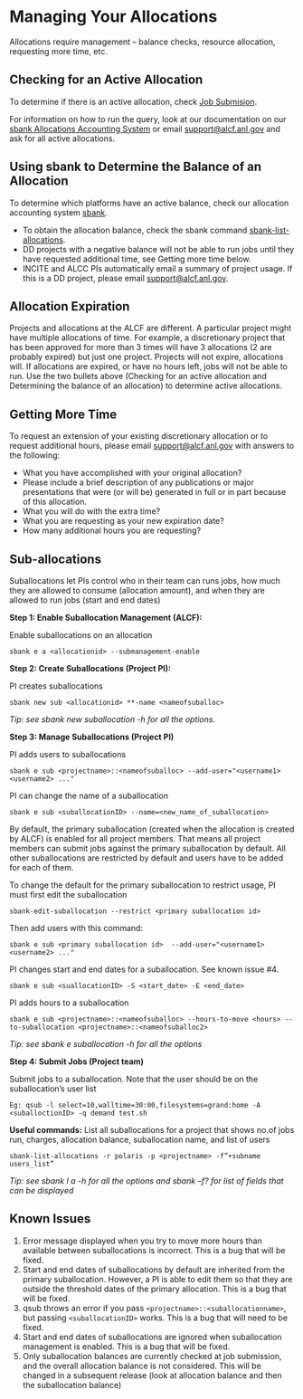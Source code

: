 # Managing Your Allocations
Allocations require management – balance checks, resource allocation, requesting more time, etc.

## Checking for an Active Allocation
To determine if there is an active allocation, check [Job Submision](../../../theta/queueing-and-running-jobs/job-and-queue-scheduling/#submit-a-job).

For information on how to run the query, look at our documentation on our [sbank Allocations Accounting System](sbank-allocation-accounting-system.md) or email [support@alcf.anl.gov](mailto:support@alcf.anl.gov) and ask for all active allocations.

## Using sbank to Determine the Balance of an Allocation
To determine which platforms have an active balance, check our allocation accounting system [sbank](sbank-allocation-accounting-system.md).

- To obtain the allocation balance, check the sbank command [sbank-list-allocations](sbank-list-allocations.md).
- DD projects with a negative balance will not be able to run jobs until they have requested additional time, see Getting more time below.
- INCITE and ALCC PIs automatically email a summary of project usage.  If this is a DD project, please email [support@alcf.anl.gov](mailto:support@alcf.anl.gov).

## Allocation Expiration
Projects and allocations at the ALCF are different.  A particular project might have multiple allocations of time. For example, a discretionary project that has been approved for more than 3 times will have 3 allocations (2 are probably expired) but just one project. Projects will not expire, allocations will. If allocations are expired, or have no hours left, jobs will not be able to run. Use the two bullets above (Checking for an active allocation and Determining the balance of an allocation) to determine active allocations.

## Getting More Time
To request an extension of your existing discretionary allocation or to request additional hours, please email [support@alcf.anl.gov](mailto:support@alcf.anl.gov) with answers to the following:

- What you have accomplished with your original allocation?
- Please include a brief description of any publications or major presentations that were (or will be) generated in full or in part because of this allocation.
- What you will do with the extra time?
- What you are requesting as your new expiration date?
- How many additional hours you are requesting?

## Sub-allocations
Suballocations let PIs control who in their team can runs jobs, how much they are allowed to consume (allocation amount), and when they are allowed to run jobs (start and end dates)

**Step 1: Enable Suballocation Management (ALCF):**

Enable suballocations on an allocation 

`sbank e a <allocationid> --submanagement-enable`

**Step 2: Create Suballocations (Project PI):**

PI creates suballocations 

`sbank new sub <allocationid> **-name <nameofsuballoc>`

*Tip: see sbank new suballocation -h for all the options.* 

**Step 3: Manage Suballocations (Project PI)**

PI adds users to suballocations

`sbank e sub <projectname>::<nameofsuballoc> --add-user="<username1> <username2> ..."`

PI can change the name of a suballocation 

`sbank e sub <suballocationID> --name=<new_name_of_suballocation>`

By default, the primary suballocation (created when the allocation is created by ALCF) is enabled for all project members. That means all project members can submit jobs against the primary suballocation by default. All other suballocations are restricted by default and users have to be added for each of them.

To change the default for the primary suballocation to restrict usage, PI must first edit the suballocation

`sbank-edit-suballocation --restrict <primary suballocation id>`

Then add users with this command:

`sbank e sub <primary suballocation id>  --add-user="<username1> <username2> ..."`

PI changes start and end dates for a suballocation. See known issue #4. 

`sbank e sub <suallocationID> -S <start_date> -E <end_date>`
 
PI adds hours to a suballocation

`sbank e sub <projectname>::<nameofsuballoc> --hours-to-move <hours> --to-suballocation <projectname>::<nameofsuballoc2>`

*Tip: see sbank e suballocation -h for all the options*

**Step 4: Submit Jobs  (Project team)**

Submit jobs to a suballocation. Note that the user should be on the suballocation’s user list 

`Eg: qsub -l select=10,walltime=30:00,filesystems=grand:home -A <suballoctionID> -q demand test.sh`

**Useful commands:**
List all suballocations for a project that shows no.of jobs run, charges, allocation balance, suballocation name, and list of users  

`sbank-list-allocations -r polaris -p <projectname> -f”+subname users_list”`

*Tip: see sbank l a -h for all the options and sbank –f? for list of fields that can be displayed* 

## Known Issues
1. Error message displayed when you try to move more hours than available between suballocations is incorrect. This is a bug that will be fixed. 
2. Start and end dates of suballocations by default are inherited from the primary suballocation. However, a PI is able to edit them so that they are outside the threshold dates of the primary allocation. This is a bug that will be fixed. 
3. qsub throws an error if you pass `<projectname>::<suballocationname>`, but passing `<suballocationID>` works. This is a bug that will need to be fixed. 
4. Start and end dates of suballocations are ignored when suballocation management is enabled. This is a bug that will be fixed. 
5. Only suballocation balances are currently checked at job submission, and the overall allocation balance is not considered. This will be changed in a subsequent release (look at allocation balance and then the suballocation balance)
